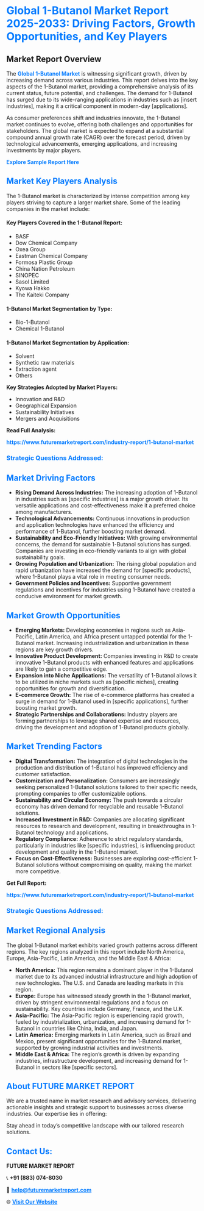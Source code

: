 <h1 style="color: #007BFF;">Global 1-Butanol Market Report 2025-2033: Driving Factors, Growth Opportunities, and Key Players</h1>

<section id="overview">
<h2>Market Report Overview</h2>
<p>The <a href="https://www.futuremarketreport.com/industry-report/1-butanol-market" style="color: #007BFF; text-decoration: none;"><strong>Global 1-Butanol Market</strong></a> is witnessing significant growth, driven by increasing demand across various industries. This report delves into the key aspects of the 1-Butanol market, providing a comprehensive analysis of its current status, future potential, and challenges. The demand for 1-Butanol has surged due to its wide-ranging applications in industries such as [insert industries], making it a critical component in modern-day [applications].</p>
<p>As consumer preferences shift and industries innovate, the 1-Butanol market continues to evolve, offering both challenges and opportunities for stakeholders. The global market is expected to expand at a substantial compound annual growth rate (CAGR) over the forecast period, driven by technological advancements, emerging applications, and increasing investments by major players.</p>
</section>

<section id="overview">
<p><a href="https://www.futuremarketreport.com/request-sample/reportId=108646" style="color: #007BFF; text-decoration: none;"><strong>Explore Sample Report Here</strong></a></p>
</section>

<section id="key-players">
<h2 style="color: #007BFF;">Market Key Players Analysis</h2>
<p>The 1-Butanol market is characterized by intense competition among key players striving to capture a larger market share. Some of the leading companies in the market include:</p>
<h4>Key Players Covered in the 1-Butanol Report:</h4>
<ul><li>BASF</li><li>Dow Chemical Company</li><li>Oxea Group</li><li>Eastman Chemical Company</li><li>Formosa Plastic Group</li><li>China Nation Petroleum</li><li>SINOPEC</li><li>Sasol Limited</li><li>Kyowa Hakko</li><li>The Kaiteki Company</li></ul>
<h4>1-Butanol Market Segmentation by Type:</h4>
<ul><li>Bio-1-Butanol</li><li>Chemical 1-Butanol</li></ul>

<h4>1-Butanol Market Segmentation by Application:</h4>
<ul><li>Solvent</li><li>Synthetic raw materials</li><li>Extraction agent</li><li>Others</li></ul>
<p><strong>Key Strategies Adopted by Market Players:</strong></p>
<ul>
<li>Innovation and R&D</li>
<li>Geographical Expansion</li>
<li>Sustainability Initiatives</li>
<li>Mergers and Acquisitions</li>
</ul>
</section>

<section>
<p><strong>Read Full Analysis: </strong></p><a href="https://www.futuremarketreport.com/industry-report/1-butanol-market" style="color: #007BFF; text-decoration: none;"><strong>https://www.futuremarketreport.com/industry-report/1-butanol-market</strong></a>
<h3 style="color: #007BFF;">Strategic Questions Addressed:</h3>
</section>

<section id="driving-factors">
<h2 style="color: #007BFF;">Market Driving Factors</h2>
<ul>
<li><strong>Rising Demand Across Industries:</strong> The increasing adoption of 1-Butanol in industries such as [specific industries] is a major growth driver. Its versatile applications and cost-effectiveness make it a preferred choice among manufacturers.</li>
<li><strong>Technological Advancements:</strong> Continuous innovations in production and application technologies have enhanced the efficiency and performance of 1-Butanol, further boosting market demand.</li>
<li><strong>Sustainability and Eco-Friendly Initiatives:</strong> With growing environmental concerns, the demand for sustainable 1-Butanol solutions has surged. Companies are investing in eco-friendly variants to align with global sustainability goals.</li>
<li><strong>Growing Population and Urbanization:</strong> The rising global population and rapid urbanization have increased the demand for [specific products], where 1-Butanol plays a vital role in meeting consumer needs.</li>
<li><strong>Government Policies and Incentives:</strong> Supportive government regulations and incentives for industries using 1-Butanol have created a conducive environment for market growth.</li>
</ul>
</section>

<section id="growth-opportunities">
<h2 style="color: #007BFF;">Market Growth Opportunities</h2>
<ul>
<li><strong>Emerging Markets:</strong> Developing economies in regions such as Asia-Pacific, Latin America, and Africa present untapped potential for the 1-Butanol market. Increasing industrialization and urbanization in these regions are key growth drivers.</li>
<li><strong>Innovative Product Development:</strong> Companies investing in R&D to create innovative 1-Butanol products with enhanced features and applications are likely to gain a competitive edge.</li>
<li><strong>Expansion into Niche Applications:</strong> The versatility of 1-Butanol allows it to be utilized in niche markets such as [specific niches], creating opportunities for growth and diversification.</li>
<li><strong>E-commerce Growth:</strong> The rise of e-commerce platforms has created a surge in demand for 1-Butanol used in [specific applications], further boosting market growth.</li>
<li><strong>Strategic Partnerships and Collaborations:</strong> Industry players are forming partnerships to leverage shared expertise and resources, driving the development and adoption of 1-Butanol products globally.</li>
</ul>
</section>

<section id="trending-factors">
<h2 style="color: #007BFF;">Market Trending Factors</h2>
<ul>
<li><strong>Digital Transformation:</strong> The integration of digital technologies in the production and distribution of 1-Butanol has improved efficiency and customer satisfaction.</li>
<li><strong>Customization and Personalization:</strong> Consumers are increasingly seeking personalized 1-Butanol solutions tailored to their specific needs, prompting companies to offer customizable options.</li>
<li><strong>Sustainability and Circular Economy:</strong> The push towards a circular economy has driven demand for recyclable and reusable 1-Butanol solutions.</li>
<li><strong>Increased Investment in R&D:</strong> Companies are allocating significant resources to research and development, resulting in breakthroughs in 1-Butanol technology and applications.</li>
<li><strong>Regulatory Compliance:</strong> Adherence to strict regulatory standards, particularly in industries like [specific industries], is influencing product development and quality in the 1-Butanol market.</li>
<li><strong>Focus on Cost-Effectiveness:</strong> Businesses are exploring cost-efficient 1-Butanol solutions without compromising on quality, making the market more competitive.</li>
</ul>
</section>

<section>
<p><strong>Get Full Report: </strong></p><a href="https://www.futuremarketreport.com/industry-report/1-butanol-market" style="color: #007BFF; text-decoration: none;"><strong>https://www.futuremarketreport.com/industry-report/1-butanol-market</strong></a>
<h3 style="color: #007BFF;">Strategic Questions Addressed:</h3>
</section>


<section id="regional-analysis">
<h2 style="color: #007BFF;">Market Regional Analysis</h2>
<p>The global 1-Butanol market exhibits varied growth patterns across different regions. The key regions analyzed in this report include North America, Europe, Asia-Pacific, Latin America, and the Middle East & Africa:</p>
<ul>
<li><strong>North America:</strong> This region remains a dominant player in the 1-Butanol market due to its advanced industrial infrastructure and high adoption of new technologies. The U.S. and Canada are leading markets in this region.</li>
<li><strong>Europe:</strong> Europe has witnessed steady growth in the 1-Butanol market, driven by stringent environmental regulations and a focus on sustainability. Key countries include Germany, France, and the U.K.</li>
<li><strong>Asia-Pacific:</strong> The Asia-Pacific region is experiencing rapid growth, fueled by industrialization, urbanization, and increasing demand for 1-Butanol in countries like China, India, and Japan.</li>
<li><strong>Latin America:</strong> Emerging markets in Latin America, such as Brazil and Mexico, present significant opportunities for the 1-Butanol market, supported by growing industrial activities and investments.</li>
<li><strong>Middle East & Africa:</strong> The region’s growth is driven by expanding industries, infrastructure development, and increasing demand for 1-Butanol in sectors like [specific sectors].</li>
</ul>
</section>

<footer>
<h2 style="color: #007BFF;">About FUTURE MARKET REPORT</h2>
<p>We are a trusted name in market research and advisory services, delivering actionable insights and strategic support to businesses across diverse industries. Our expertise lies in offering:</p>

<p>Stay ahead in today’s competitive landscape with our tailored research solutions.</p>

<h2 style="color: #007BFF;">Contact Us:</h2>
<p><strong>FUTURE MARKET REPORT</strong></p>
<p>📞 <strong>+91 (883) 074-8030</strong></p>
<p>📧 <strong><a href="mailto:help@futuremarketreport.com" style="color: #007BFF;">help@futuremarketreport.com</a></strong></p>
<p>🌐 <strong><a href="https://www.futuremarketreport.com/" style="color: #007BFF;">Visit Our Website</a></strong></p>
</footer>